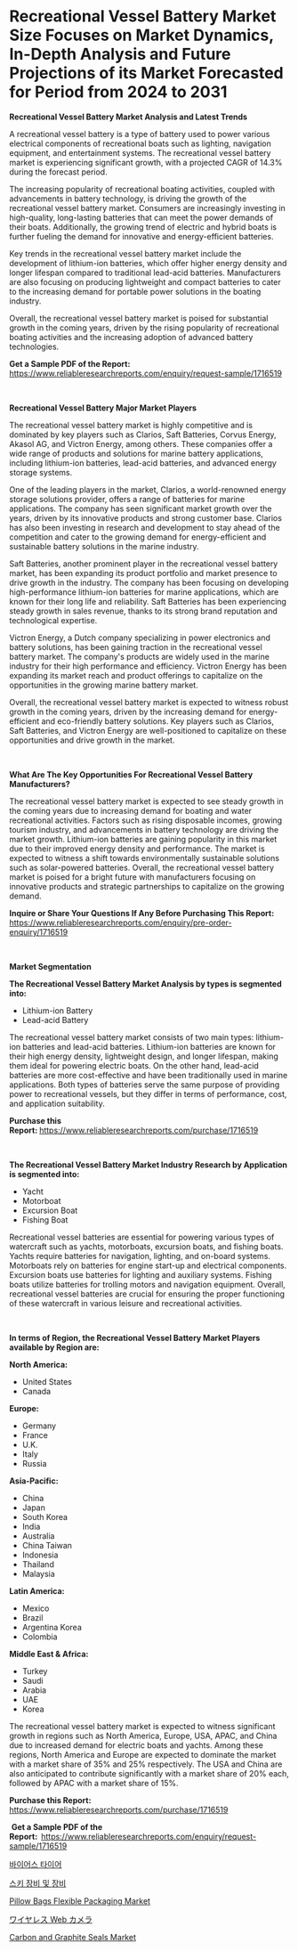 <p><h1>Recreational Vessel Battery Market Size Focuses on Market Dynamics, In-Depth Analysis and Future Projections of its Market Forecasted for Period from 2024 to 2031</h1></p><p><strong>Recreational Vessel Battery Market Analysis and Latest Trends</strong></p>
<p><p>A recreational vessel battery is a type of battery used to power various electrical components of recreational boats such as lighting, navigation equipment, and entertainment systems. The recreational vessel battery market is experiencing significant growth, with a projected CAGR of 14.3% during the forecast period. </p><p>The increasing popularity of recreational boating activities, coupled with advancements in battery technology, is driving the growth of the recreational vessel battery market. Consumers are increasingly investing in high-quality, long-lasting batteries that can meet the power demands of their boats. Additionally, the growing trend of electric and hybrid boats is further fueling the demand for innovative and energy-efficient batteries.</p><p>Key trends in the recreational vessel battery market include the development of lithium-ion batteries, which offer higher energy density and longer lifespan compared to traditional lead-acid batteries. Manufacturers are also focusing on producing lightweight and compact batteries to cater to the increasing demand for portable power solutions in the boating industry.</p><p>Overall, the recreational vessel battery market is poised for substantial growth in the coming years, driven by the rising popularity of recreational boating activities and the increasing adoption of advanced battery technologies.</p></p>
<p><strong>Get a Sample PDF of the Report:&nbsp;</strong> <a href="https://www.reliableresearchreports.com/enquiry/request-sample/1716519">https://www.reliableresearchreports.com/enquiry/request-sample/1716519</a></p>
<p>&nbsp;</p>
<p><strong>Recreational Vessel Battery Major Market Players</strong></p>
<p><p>The recreational vessel battery market is highly competitive and is dominated by key players such as Clarios, Saft Batteries, Corvus Energy, Akasol AG, and Victron Energy, among others. These companies offer a wide range of products and solutions for marine battery applications, including lithium-ion batteries, lead-acid batteries, and advanced energy storage systems.</p><p>One of the leading players in the market, Clarios, a world-renowned energy storage solutions provider, offers a range of batteries for marine applications. The company has seen significant market growth over the years, driven by its innovative products and strong customer base. Clarios has also been investing in research and development to stay ahead of the competition and cater to the growing demand for energy-efficient and sustainable battery solutions in the marine industry.</p><p>Saft Batteries, another prominent player in the recreational vessel battery market, has been expanding its product portfolio and market presence to drive growth in the industry. The company has been focusing on developing high-performance lithium-ion batteries for marine applications, which are known for their long life and reliability. Saft Batteries has been experiencing steady growth in sales revenue, thanks to its strong brand reputation and technological expertise.</p><p>Victron Energy, a Dutch company specializing in power electronics and battery solutions, has been gaining traction in the recreational vessel battery market. The company's products are widely used in the marine industry for their high performance and efficiency. Victron Energy has been expanding its market reach and product offerings to capitalize on the opportunities in the growing marine battery market.</p><p>Overall, the recreational vessel battery market is expected to witness robust growth in the coming years, driven by the increasing demand for energy-efficient and eco-friendly battery solutions. Key players such as Clarios, Saft Batteries, and Victron Energy are well-positioned to capitalize on these opportunities and drive growth in the market.</p></p>
<p>&nbsp;</p>
<p><strong>What Are The Key Opportunities For Recreational Vessel Battery Manufacturers?</strong></p>
<p><p>The recreational vessel battery market is expected to see steady growth in the coming years due to increasing demand for boating and water recreational activities. Factors such as rising disposable incomes, growing tourism industry, and advancements in battery technology are driving the market growth. Lithium-ion batteries are gaining popularity in this market due to their improved energy density and performance. The market is expected to witness a shift towards environmentally sustainable solutions such as solar-powered batteries. Overall, the recreational vessel battery market is poised for a bright future with manufacturers focusing on innovative products and strategic partnerships to capitalize on the growing demand.</p></p>
<p><strong>Inquire or Share Your Questions If Any Before Purchasing This Report:</strong> <a href="https://www.reliableresearchreports.com/enquiry/pre-order-enquiry/1716519">https://www.reliableresearchreports.com/enquiry/pre-order-enquiry/1716519</a></p>
<p>&nbsp;</p>
<p><strong>Market Segmentation</strong></p>
<p><strong>The Recreational Vessel Battery Market Analysis by types is segmented into:</strong></p>
<p><ul><li>Lithium-ion Battery</li><li>Lead-acid Battery</li></ul></p>
<p><p>The recreational vessel battery market consists of two main types: lithium-ion batteries and lead-acid batteries. Lithium-ion batteries are known for their high energy density, lightweight design, and longer lifespan, making them ideal for powering electric boats. On the other hand, lead-acid batteries are more cost-effective and have been traditionally used in marine applications. Both types of batteries serve the same purpose of providing power to recreational vessels, but they differ in terms of performance, cost, and application suitability.</p></p>
<p><strong>Purchase this Report:&nbsp;</strong><a href="https://www.reliableresearchreports.com/purchase/1716519">https://www.reliableresearchreports.com/purchase/1716519</a></p>
<p>&nbsp;</p>
<p><strong>The Recreational Vessel Battery Market Industry Research by Application is segmented into:</strong></p>
<p><ul><li>Yacht</li><li>Motorboat</li><li>Excursion Boat</li><li>Fishing Boat</li></ul></p>
<p><p>Recreational vessel batteries are essential for powering various types of watercraft such as yachts, motorboats, excursion boats, and fishing boats. Yachts require batteries for navigation, lighting, and on-board systems. Motorboats rely on batteries for engine start-up and electrical components. Excursion boats use batteries for lighting and auxiliary systems. Fishing boats utilize batteries for trolling motors and navigation equipment. Overall, recreational vessel batteries are crucial for ensuring the proper functioning of these watercraft in various leisure and recreational activities.</p></p>
<p>&nbsp;</p>
<p><strong>In terms of Region, the Recreational Vessel Battery Market Players available by Region are:</strong></p>
<p>
    <p> <strong> North America: </strong>
        <ul>
            <li>United States</li>
            <li>Canada</li>
        </ul>
        </p> 
    <p> <strong> Europe: </strong>
        <ul>
            <li>Germany</li>
            <li>France</li>
            <li>U.K.</li>
            <li>Italy</li>
            <li>Russia</li>
        </ul>
        </p> 
    <p> <strong> Asia-Pacific: </strong>
        <ul>
            <li>China</li>
            <li>Japan</li>
            <li>South Korea</li>
            <li>India</li>
            <li>Australia</li>
            <li>China Taiwan</li>
            <li>Indonesia</li>
            <li>Thailand</li>
            <li>Malaysia</li>
        </ul>
        </p> 
    <p> <strong> Latin America: </strong>
        <ul>
            <li>Mexico</li>
            <li>Brazil</li>
            <li>Argentina Korea</li>
            <li>Colombia</li>
        </ul>
        </p> 
    <p> <strong> Middle East & Africa: </strong>
        <ul>
            <li>Turkey</li>
            <li>Saudi</li>
            <li>Arabia</li>
            <li>UAE</li>
            <li>Korea</li>
        </ul>
    </p>
    </p>
<p><p>The recreational vessel battery market is expected to witness significant growth in regions such as North America, Europe, USA, APAC, and China due to increased demand for electric boats and yachts. Among these regions, North America and Europe are expected to dominate the market with a market share of 35% and 25% respectively. The USA and China are also anticipated to contribute significantly with a market share of 20% each, followed by APAC with a market share of 15%.</p></p>
<p><strong>Purchase this Report: </strong><a href="https://www.reliableresearchreports.com/purchase/1716519">https://www.reliableresearchreports.com/purchase/1716519</a></p>
<p>&nbsp;<strong>Get a Sample PDF of the Report:&nbsp;&nbsp;</strong><a href="https://www.reliableresearchreports.com/enquiry/request-sample/1716519">https://www.reliableresearchreports.com/enquiry/request-sample/1716519</a></p>
<p><strong></strong></p>
<p><p><a href="https://medium.com/@nedkammnacaw/%EB%B0%94%EC%9D%B4%EC%96%B4%EC%8A%A4-%ED%83%80%EC%9D%B4%EC%96%B4-%EC%8B%9C%EC%9E%A5-%EC%8B%9C%EC%9E%A5-cagr-%EC%8B%9C%EC%9E%A5-%EB%8F%99%ED%96%A5-%EB%B0%8F-%EC%84%B1%EC%9E%A5-%EC%A0%84%EB%9E%B5%EC%97%90-%EB%8C%80%ED%95%9C-%ED%86%B5%EC%B0%B0%EB%A0%A5-7c4cbd29087d">바이어스 타이어</a></p><p><a href="https://medium.com/@nicholasgarcia1914/%EC%8A%A4%ED%82%A4-%EC%9E%A5%EB%B9%84-%EB%B0%8F-%EC%9E%A5%EB%B9%84-%EC%8B%9C%EC%9E%A5-%EA%B7%9C%EB%AA%A8-cagr-%ED%8A%B8%EB%A0%8C%EB%93%9C-2024-2030-eaa0dbce216e">스키 장비 및 장비</a></p><p><a href="https://metal-farmhouse-e95.notion.site/Pillow-Bags-Flexible-Packaging-Market-Research-Report-Provides-Critical-Insights-that-can-help-Shape-4fe463d74802451fbf1b9da53b96f15b">Pillow Bags Flexible Packaging Market</a></p><p><a href="https://medium.com/@yaren_68-91/%E3%83%AF%E3%82%A4%E3%83%A4%E3%83%AC%E3%82%B9web%E3%82%AB%E3%83%A1%E3%83%A9%E5%B8%82%E5%A0%B4%E3%83%AC%E3%83%9D%E3%83%BC%E3%83%88%E3%81%AF-%E3%81%93%E3%81%AE%E5%B8%82%E5%A0%B4%E3%81%AE%E6%9C%80%E6%96%B0%E3%81%AE%E3%83%88%E3%83%AC%E3%83%B3%E3%83%89%E3%81%A8%E6%88%90%E9%95%B7%E6%A9%9F%E4%BC%9A%E3%82%92%E6%98%8E%E3%82%89%E3%81%8B%E3%81%AB%E3%81%97%E3%81%BE%E3%81%99-0c834ae9b909">ワイヤレス Web カメラ</a></p><p><a href="https://github.com/marloy8/Market-Research-Report-List-3/blob/main/carbon-and-graphite-seals-market.md">Carbon and Graphite Seals Market</a></p></p>
